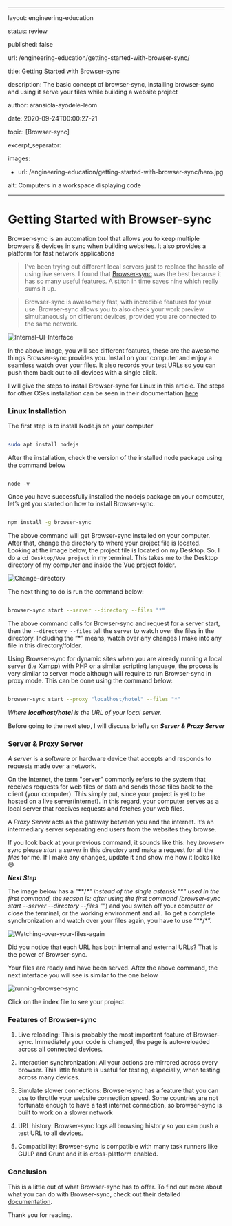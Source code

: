 
---

layout: engineering-education

status: review

published: false

url: /engineering-education/getting-started-with-browser-sync/

title: Getting Started with Browser-sync

description: The basic concept of browser-sync, installing browser-sync and using it serve your files while building a website project

author: aransiola-ayodele-leom

date: 2020-09-24T00:00:27-21

topic: [Browser-sync]

excerpt_separator: <!--more-->

images:

- url: /engineering-education/getting-started-with-browser-sync/hero.jpg

alt: Computers in a workspace displaying code

---

# Getting Started with Browser-sync

Browser-sync is an automation tool that allows you to keep multiple browsers & devices in sync when building websites. It also provides a platform for fast network applications

>I've been trying out different local servers just to replace the hassle of using live servers. I found that [Browser-sync](https://www.browsersync.io/) was the best because it has so many useful features. A stitch in time saves nine which really sums it up.

>Browser-sync is awesomely fast, with incredible features for your use. Browser-sync allows you to also check your work preview simultaneously on different devices, provided you are connected to the same network.

![Internal-UI-Interface](/engineering-education/getting-started-with-browser-sync/browsersync-dashboard.png)

In the above image, you will see different features, these are the awesome things Browser-sync provides you. Install on your computer and enjoy a seamless watch over your files. It also records your test URLs so you can push them back out to all devices with a single click.

I will give the steps to install Browser-sync for Linux in this article. The steps for other OSes installation can be seen in their documentation [here](https://www.browsersync.io/docs)

  

### Linux Installation

The first step is to install Node.js on your computer

```bash

sudo apt install nodejs

```

After the installation, check the version of the installed node package using the command below

```

node -v

```

Once you have successfully installed the nodejs package on your computer, let’s get you started on how to install Browser-sync.

```bash

npm install -g browser-sync

```

The above command will get Browser-sync installed on your computer. After that, change the directory to where your project file is located. Looking at the image below, the project file is located on my Desktop. So, I do a ```cd Desktop/Vue project``` in my terminal. This takes me to the Desktop directory of my computer and inside the Vue project folder.

![Change-directory](/engineering-education/getting-started-with-browser-sync/cd.png)

  
The next thing to do is run the command below:

```bash

browser-sync start --server --directory --files "*"

```

The above command calls for Browser-sync and request for a server start, then the ```--directory --files``` tell the server to watch over the files in the directory. Including the “*” means, watch over any changes I make into any file in this directory/folder.

Using Browser-sync for dynamic sites when you are already running a local server (i.e Xampp) with PHP or a similar scripting language, the process is very similar to server mode although will require to run Browser-sync in proxy mode. This can be done using the command below:

```bash

browser-sync start --proxy "localhost/hotel" --files "*"

```

*Where **localhost/hotel** is the URL of your local server.*

  

Before going to the next step, I will discuss briefly on ***Server & Proxy Server***

  

### Server & Proxy Server

_A server_ is a software or hardware device that accepts and responds to requests made over a network.

On the Internet, the term "server" commonly refers to the system that receives requests for web files or data and sends those files back to the client (your computer). This simply put, since your project is yet to be hosted on a live server(internet). In this regard, your computer serves as a local server that receives requests and fetches your web files.

A _Proxy Server_ acts as the gateway between you and the internet. It’s an intermediary server separating end users from the websites they browse.

If you look back at your previous command, it sounds like this: hey _browser-sync_ please _start_ a _server_ in this _directory_ and make a request for all the _files_ for me. If I make any changes, update it and show me how it looks like :smile:

***Next Step***

The image below has a "\*\*/*\*" instead of the single asterisk "\*" used in the first command, the reason is: after using the first command (browser-sync start --server --directory --files "*") and you switch off your computer or close the terminal, or the working environment and all. To get a complete synchronization and watch over your files again, you have to use “**/*”.

  

![Watching-over-your-files-again](/engineering-education/getting-started-with-browser-sync/watching-files.png)

  
Did you notice that each URL has both internal and external URLs? That is the power of Browser-sync.

Your files are ready and have been served. After the above command, the next interface you will see is similar to the one below

![running-browser-sync](/engineering-education/getting-started-with-browser-sync/final-interface.png)

Click on the index file to see your project.

### Features of Browser-sync

1. Live reloading: This is probably the most important feature of Browser-sync. Immediately your code is changed, the page is auto-reloaded across all connected devices.

2. Interaction synchronization: All your actions are mirrored across every browser. This little feature is useful for testing, especially, when testing across many devices.

3. Simulate slower connections: Browser-sync has a feature that you can use to throttle your website connection speed. Some countries are not fortunate enough to have a fast internet connection, so browser-sync is built to work on a slower network

4. URL history: Browser-sync logs all browsing history so you can push a test URL to all devices.

5. Compatibility: Browser-sync is compatible with many task runners like GULP and Grunt and it is cross-platform enabled.

### Conclusion

This is a little out of what Browser-sync has to offer. To find out more about what you can do with Browser-sync, check out their detailed [documentation](https://www.browsersync.io/docs).

Thank you for reading.